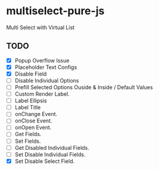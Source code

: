 # multiselect-pure-js

Multi Select with Virtual List

## TODO

- [x] Popup Overflow Issue
- [x] Placeholder Text Configs
- [x] Disable Field
- [ ] Disable Individual Options
- [ ] Prefill Selected Options Ouside & Inside / Default Values
- [ ] Custom Render Label.
- [ ] Label Ellipsis
- [ ] Label Title
- [ ] onChange Event.
- [ ] onClose Event.
- [ ] onOpen Event.
- [ ] Get Fields.
- [ ] Set Fields.
- [ ] Get Disabled Individual Fields.
- [ ] Set Disable Individual Fields.
- [x] Set Disable Select Field.
